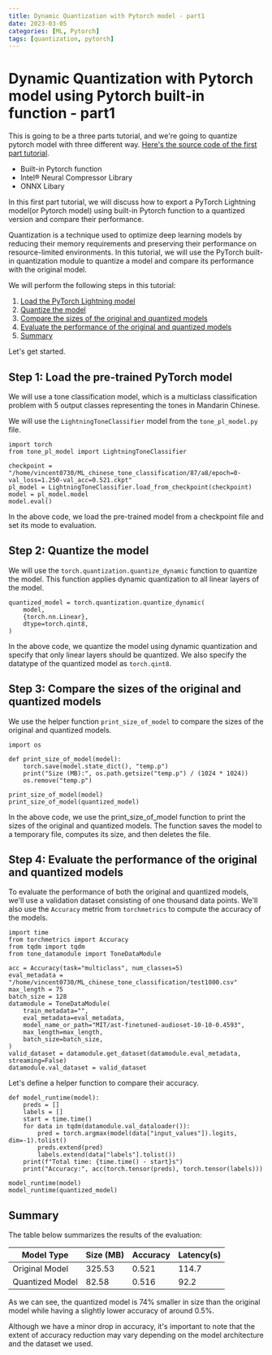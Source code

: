 ```yaml
---
title: Dynamic Quantization with Pytorch model - part1
date: 2023-03-05
categories: [ML, Pytorch]
tags: [quantization, pytorch]
---
```


# Dynamic Quantization with Pytorch model using Pytorch built-in function - part1

This is going to be a three parts tutorial, and we're going to quantize pytorch model with three different way. [Here's the source code of the first part tutorial](https://github.com/pleomax0730/Chinese-Tone-classification/blob/main/lightning/ptq_dynamic.py).

- Built-in Pytorch function
- Intel® Neural Compressor Library
- ONNX Libary

In this first part tutorial, we will discuss how to export a PyTorch Lightning model(or Pytorch model) using built-in Pytorch function to a quantized version and compare their performance.

Quantization is a technique used to optimize deep learning models by reducing their memory requirements and preserving their performance on resource-limited environments. In this tutorial, we will use the PyTorch built-in quantization module to quantize a model and compare its performance with the original model.

We will perform the following steps in this tutorial:

1. [Load the PyTorch Lightning model](#step-1-load-the-pre-trained-pytorch-model)
2. [Quantize the model](#step-2-quantize-the-model)
3. [Compare the sizes of the original and quantized models](#step-3-compare-the-sizes-of-the-original-and-quantized-models)
4. [Evaluate the performance of the original and quantized models](#step-4-evaluate-the-performance-of-the-original-and-quantized-models)
5. [Summary](#summary)

Let's get started.

## Step 1: Load the pre-trained PyTorch model

We will use a tone classification model, which is a multiclass classification problem with 5 output classes representing the tones in Mandarin Chinese.

We will use the `LightningToneClassifier` model from the `tone_pl_model.py` file.

```python=
import torch
from tone_pl_model import LightningToneClassifier

checkpoint = "/home/vincent0730/ML_chinese_tone_classification/87/a8/epoch=0-val_loss=1.250-val_acc=0.521.ckpt"
pl_model = LightningToneClassifier.load_from_checkpoint(checkpoint)
model = pl_model.model
model.eval()
```

In the above code, we load the pre-trained model from a checkpoint file and set its mode to evaluation.

## Step 2: Quantize the model

We will use the `torch.quantization.quantize_dynamic` function to quantize the model. This function applies dynamic quantization to all linear layers of the model.

```python=
quantized_model = torch.quantization.quantize_dynamic(
    model,
    {torch.nn.Linear},
    dtype=torch.qint8,
)
```

In the above code, we quantize the model using dynamic quantization and specify that only linear layers should be quantized. We also specify the datatype of the quantized model as `torch.qint8`.

## Step 3: Compare the sizes of the original and quantized models

We use the helper function `print_size_of_model` to compare the sizes of the original and quantized models.

```python=
import os

def print_size_of_model(model):
    torch.save(model.state_dict(), "temp.p")
    print("Size (MB):", os.path.getsize("temp.p") / (1024 * 1024))
    os.remove("temp.p")

print_size_of_model(model)
print_size_of_model(quantized_model)
```

In the above code, we use the print_size_of_model function to print the sizes of the original and quantized models. The function saves the model to a temporary file, computes its size, and then deletes the file.

## Step 4: Evaluate the performance of the original and quantized models

To evaluate the performance of both the original and quantized models, we'll use a validation dataset consisting of one thousand data points. We'll also use the `Accuracy` metric from `torchmetrics` to compute the accuracy of the models.

```python=
import time
from torchmetrics import Accuracy
from tqdm import tqdm
from tone_datamodule import ToneDataModule

acc = Accuracy(task="multiclass", num_classes=5)
eval_metadata = "/home/vincent0730/ML_chinese_tone_classification/test1000.csv"
max_length = 75
batch_size = 128
datamodule = ToneDataModule(
    train_metadata="",
    eval_metadata=eval_metadata,
    model_name_or_path="MIT/ast-finetuned-audioset-10-10-0.4593",
    max_length=max_length,
    batch_size=batch_size,
)
valid_dataset = datamodule.get_dataset(datamodule.eval_metadata, streaming=False)
datamodule.val_dataset = valid_dataset
```

Let's define a helper function to compare their accuracy.

```python=
def model_runtime(model):
    preds = []
    labels = []
    start = time.time()
    for data in tqdm(datamodule.val_dataloader()):
        pred = torch.argmax(model(data["input_values"]).logits, dim=-1).tolist()
        preds.extend(pred)
        labels.extend(data["labels"].tolist())
    print(f"Total time: {time.time() - start}s")
    print("Accuracy:", acc(torch.tensor(preds), torch.tensor(labels)))

model_runtime(model)
model_runtime(quantized_model)
```

## Summary

The table below summarizes the results of the evaluation:

| Model Type      | Size (MB) | Accuracy | Latency(s) |
|-----------------|-----------|----------|------------|
| Original Model  | 325.53    | 0.521    | 114.7      |
| Quantized Model | 82.58     | 0.516    | 92.2       |

As we can see, the quantized model is 74% smaller in size than the original model while having a slightly lower accuracy of around 0.5%.

Although we have a minor drop in accuracy, it's important to note that the extent of accuracy reduction may vary depending on the model architecture and the dataset we used.
